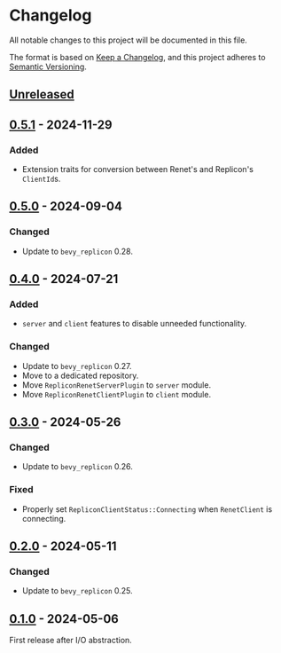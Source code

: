 # Changelog

All notable changes to this project will be documented in this file.

The format is based on [Keep a Changelog](https://keepachangelog.com/en/1.0.0/),
and this project adheres to [Semantic Versioning](https://semver.org/spec/v2.0.0.html).

## [Unreleased]

## [0.5.1] - 2024-11-29

### Added

- Extension traits for conversion between Renet's and Replicon's `ClientId`s.

## [0.5.0] - 2024-09-04

### Changed

- Update to `bevy_replicon` 0.28.

## [0.4.0] - 2024-07-21

### Added

- `server` and `client` features to disable unneeded functionality.

### Changed

- Update to `bevy_replicon` 0.27.
- Move to a dedicated repository.
- Move `RepliconRenetServerPlugin` to `server` module.
- Move `RepliconRenetClientPlugin` to `client` module.

## [0.3.0] - 2024-05-26

### Changed

- Update to `bevy_replicon` 0.26.

### Fixed

- Properly set `RepliconClientStatus::Connecting` when `RenetClient` is connecting.

## [0.2.0] - 2024-05-11

### Changed

- Update to `bevy_replicon` 0.25.

## [0.1.0] - 2024-05-06

First release after I/O abstraction.

[unreleased]: https://github.com/projectharmonia/bevy_replicon_renet/compare/v0.5.1...HEAD
[0.5.1]: https://github.com/projectharmonia/bevy_replicon_renet/compare/v0.5.0...v0.5.1
[0.5.0]: https://github.com/projectharmonia/bevy_replicon_renet/compare/v0.4.0...v0.5.0
[0.4.0]: https://github.com/projectharmonia/bevy_replicon_renet/releases/tag/v0.4.0
[0.3.0]: https://github.com/projectharmonia/bevy_replicon/compare/v0.2.0...v0.3.0
[0.2.0]: https://github.com/projectharmonia/bevy_replicon/compare/v0.1.0...v0.2.0
[0.1.0]: https://github.com/projectharmonia/bevy_replicon/releases/tag/v0.1.0
